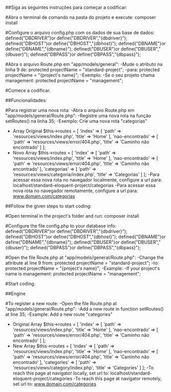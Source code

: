 ##Siga as seguintes instruções para começar a codificar:

#Abra o terminal de comando na pasta do projeto e execute:
	composer install

#Configure o arquivo config.php com os dados de sua base de dados:
	defined("DBDRIVER")or define("DBDRIVER","{dbdriver}");
	defined("DBHOST")or define("DBHOST","{dbhost}");
	defined("DBNAME")or define("DBNAME","{dbname}");
	defined("DBUSER")or define("DBUSER","{dbuser}");
	defined("DBPASS")or define("DBPASS","{dbpass}");

#Abra o arquivo Route.php em "app/models/general":
-Mude o atributo na linha 9 de:
	protected projectName = "standard-project";
-para:
	protected projectName = "{project's name}";
-Exemplo: 
-Se o seu projeto chama management:
	protected projectName = "management";

#Comece a codificar.

##Funcionalidades:

#Para registrar uma nova rota:
-Abra o arquivo Route.php em "app/models/general/Route.php":
-Registre uma nova rota na função setRoutes() na linha 35;
-Exemplo: Crie uma nova rota "categorias"
- Array Original
	$this->routes = [
		'index' => [
			'path' => 'resources/views/index.php',
			'title' => 'Home'
		],
		'nao-encontrado' => [
			'path' => 'resources/views/error/404.php',
			'title' => 'Caminho não encontrado'
		]
	];
- Novo Array
	$this->routes = [
		'index' => [
			'path' => 'resources/views/index.php',
			'title' => 'Home'
		],
		'nao-encontrado' => [
			'path' => 'resources/views/error/404.php',
			'title' => 'Caminho não encontrado'
		],
		'categorias' => [
			'path' => 'resources/views/categoria/index.php',
			'title' => 'Categorias'
		]
	];
-Para acessar essa nova rota no navegador localmente, configure a url para:
	localhost/standard-eloquent-project/categorias
-Para acessar essa nova rota no navegador remotamente, configure a url para:
	www.domain.com/categorias

##Follow the given steps to start coding:

#Open terminal in the project's folder and run:
	composer install

#Configure the file config.php to your database info:
	defined("DBDRIVER")or define("DBDRIVER","{dbdriver}");
	defined("DBHOST")or define("DBHOST","{dbhost}");
	defined("DBNAME")or define("DBNAME","{dbname}");
	defined("DBUSER")or define("DBUSER","{dbuser}");
	defined("DBPASS")or define("DBPASS","{dbpass}");

#Open the file Route.php at "app/models/general/Route.php":
-Change the attribute at line 9 from:
	protected projectName = "standard-project";
-to:
	protected projectName = "{project's name}";
-Example:
-If your project's name is management:
	protected projectName = "management";

#Start coding.

##Engine

#To register a new route:
-Open the file Route.php at "app/models/general/Route.php":
-Add a new route in function setRoutes() at line 35;
-Example: Add a new route "categories"
- Original Array
	$this->routes = [
		'index' => [
			'path' => 'resources/views/index.php',
			'title' => 'Home'
		],
		'nao-encontrado' => [
			'path' => 'resources/views/error/404.php',
			'title' => 'Caminho não encontrado'
		]
	];
- New Array
	$this->routes = [
		'index' => [
			'path' => 'resources/views/index.php',
			'title' => 'Home'
		],
		'nao-encontrado' => [
			'path' => 'resources/views/error/404.php',
			'title' => 'Caminho não encontrado'
		],
		'categories' => [
			'path' => 'resources/views/category/index.php',
			'title' => 'Categories'
		]
	];
-To reach this page at navigator locally, set url to:
	localhost/standard-eloquent-project/categories
-To reach this page at navigator remotely, set url to:
	www.domain.com/categories
